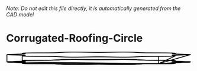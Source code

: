 ###### Note: Do not edit this file directly, it is automatically generated from the CAD model

# Corrugated-Roofing-Circle

![](/project.svg)



 

